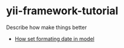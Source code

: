 # yii-framework-tutorial
Describe how make things better

* [How set formating date in model](/docs/formatDate)
